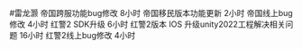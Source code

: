 #雷龙灏 
帝国跨服功能bug修改 8小时
帝国移民版本功能更新 2小时
帝国线上bug修改  4小时
红警2 SDK升级    6小时
红警2版本 IOS 升级unity2022工程解决相关问题 16小时
红警2线上bug修改 4小时